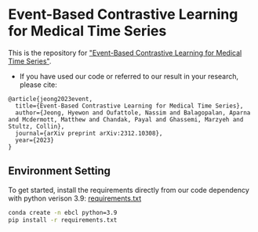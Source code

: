 # Event-Based Contrastive Learning for Medical Time Series

This is the repository for ["Event-Based Contrastive Learning for Medical Time Series"](https://arxiv.org/abs/2312.10308).

- If you have used our code or referred to our result in your research, please cite:
```
@article{jeong2023event,
  title={Event-Based Contrastive Learning for Medical Time Series},
  author={Jeong, Hyewon and Oufattole, Nassim and Balagopalan, Aparna and Mcdermott, Matthew and Chandak, Payal and Ghassemi, Marzyeh and Stultz, Collin},
  journal={arXiv preprint arXiv:2312.10308},
  year={2023}
}
```
## Environment Setting

To get started, install the requirements directly from our code dependency with python verison 3.9: [requirements.txt](requirements.txt)

```bash
conda create -n ebcl python=3.9
pip install -r requirements.txt
```

